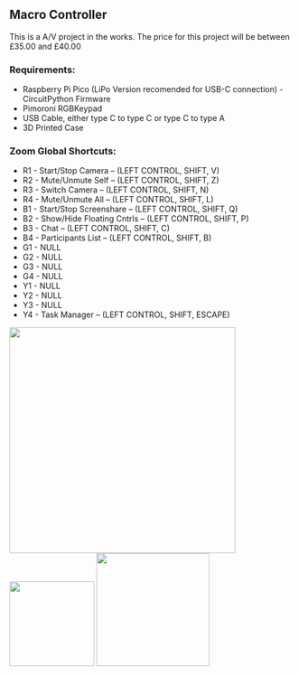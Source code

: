 ## Macro Controller
This is a A/V project in the works. The price for this project will be between £35.00 and £40.00

### Requirements:

- Raspberry Pi Pico (LiPo Version recomended for USB-C connection) - CircuitPython Firmware 
- Pimoroni RGBKeypad
- USB Cable, either type C to type C or type C to type A
- 3D Printed Case

### Zoom Global Shortcuts:
- R1 - Start/Stop Camera – (LEFT CONTROL, SHIFT, V)
- R2 - Mute/Unmute Self – (LEFT CONTROL, SHIFT, Z)
- R3 - Switch Camera – (LEFT CONTROL, SHIFT, N)
- R4 - Mute/Unmute All – (LEFT CONTROL, SHIFT, L)
- B1 - Start/Stop Screenshare – (LEFT CONTROL, SHIFT, Q)
- B2 - Show/Hide Floating Cntrls – (LEFT CONTROL, SHIFT, P)
- B3 - Chat – (LEFT CONTROL, SHIFT, C)
- B4 - Participants List – (LEFT CONTROL, SHIFT, B)
- G1 - NULL
- G2 - NULL
- G3 - NULL
- G4 - NULL
- Y1 - NULL
- Y2 - NULL
- Y3 - NULL
- Y4 - Task Manager – (LEFT CONTROL, SHIFT, ESCAPE)

<img src="https://user-images.githubusercontent.com/86476845/161318228-49e576c7-ed29-4b1e-8b94-91063cbc1a19.jpg" width="400">

<img src="https://user-images.githubusercontent.com/86476845/161318417-2f55cced-bff5-4ad2-88bd-002d9315742e.png" width="150">
<img src="https://user-images.githubusercontent.com/86476845/161318694-9b488873-33aa-4dba-abe3-f041105e5832.png" width="200">
